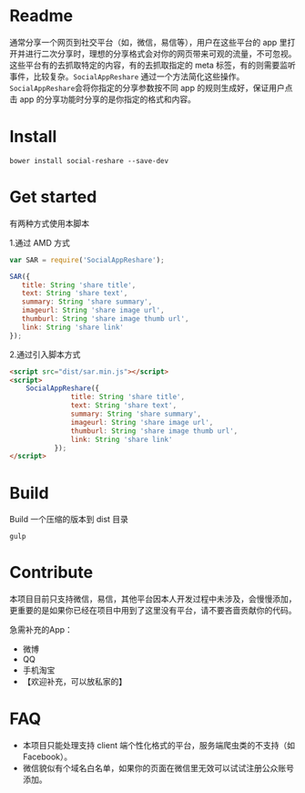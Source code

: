 Readme
=========
通常分享一个网页到社交平台（如，微信，易信等），用户在这些平台的 app 里打开并进行二次分享时，理想的分享格式会对你的网页带来可观的流量，不可忽视。
这些平台有的去抓取特定的内容，有的去抓取指定的 meta 标签，有的则需要监听事件，比较复杂。```SocialAppReshare``` 通过一个方法简化这些操作。
```SocialAppReshare```会将你指定的分享参数按不同 app 的规则生成好，保证用户点击 app 的分享功能时分享的是你指定的格式和内容。


Install
==========
```shell
bower install social-reshare --save-dev
```

Get started
==========
有两种方式使用本脚本

1.通过 AMD 方式

```js
var SAR = require('SocialAppReshare');

SAR({
   title: String 'share title',
   text: String 'share text',
   summary: String 'share summary',
   imageurl: String 'share image url',
   thumburl: String 'share image thumb url',
   link: String 'share link'
});

```


2.通过引入脚本方式

```html
<script src="dist/sar.min.js"></script>
<script>
    SocialAppReshare({
               title: String 'share title',
               text: String 'share text',
               summary: String 'share summary',
               imageurl: String 'share image url',
               thumburl: String 'share image thumb url',
               link: String 'share link'
           });
</script>
```

Build
=========
Build 一个压缩的版本到 dist 目录
```shell
gulp
```


Contribute
==============
本项目目前只支持微信，易信，其他平台因本人开发过程中未涉及，会慢慢添加，更重要的是如果你已经在项目中用到了这里没有平台，请不要吝啬贡献你的代码。

急需补充的App：
 - 微博
 - QQ
 - 手机淘宝
 - 【欢迎补充，可以放私家的】


FAQ
===============
- 本项目只能处理支持 client 端个性化格式的平台，服务端爬虫类的不支持（如 Facebook）。
- 微信貌似有个域名白名单，如果你的页面在微信里无效可以试试注册公众账号添加。
